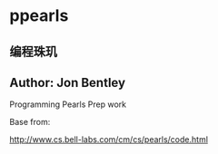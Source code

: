 ppearls
=======
## 编程珠玑
## Author: Jon Bentley

Programming Pearls Prep work

Base from:

http://www.cs.bell-labs.com/cm/cs/pearls/code.html
